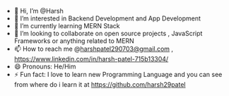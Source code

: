 - 👋 Hi, I’m @Harsh
- 👀 I’m interested in Backend Development and App Development
- 🌱 I’m currently learning MERN Stack 
- 💞️ I’m looking to collaborate on open source projects , JavaScript Frameworks or anything related to MERN 
- 📫 How to reach me @harshpatel290703@gmail.com , https://www.linkedin.com/in/harsh-patel-715b13304/
- 😄 Pronouns: He/Him
- ⚡ Fun fact: I love to learn new Programming Language and you can see from where do i learn it at https://github.com/harsh29patel

<!---
Harsh-patel29/Harsh-patel29 is a ✨ special ✨ repository because its `README.md` (this file) appears on your GitHub profile.
You can click the Preview link to take a look at your changes.
--->
